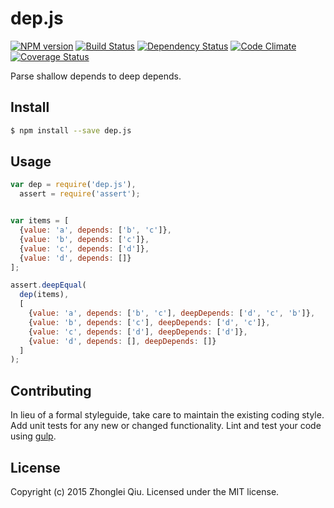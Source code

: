 # dep.js
[![NPM version][npm-image]][npm-url] [![Build Status][travis-image]][travis-url] [![Dependency Status][daviddm-url]][daviddm-image] [![Code Climate][climate-image]][climate-url] [![Coverage Status][coveralls-image]][coveralls-url]

Parse shallow depends to deep depends.


## Install

```bash
$ npm install --save dep.js
```


## Usage

```javascript
var dep = require('dep.js'),
  assert = require('assert');


var items = [
  {value: 'a', depends: ['b', 'c']},
  {value: 'b', depends: ['c']},
  {value: 'c', depends: ['d']},
  {value: 'd', depends: []}
];

assert.deepEqual(
  dep(items),
  [
    {value: 'a', depends: ['b', 'c'], deepDepends: ['d', 'c', 'b']},
    {value: 'b', depends: ['c'], deepDepends: ['d', 'c']},
    {value: 'c', depends: ['d'], deepDepends: ['d']},
    {value: 'd', depends: [], deepDepends: []}
  ]
);
```

## Contributing

In lieu of a formal styleguide, take care to maintain the existing coding style. Add unit tests for any new or changed functionality. Lint and test your code using [gulp](http://gulpjs.com/).


## License

Copyright (c) 2015 Zhonglei Qiu. Licensed under the MIT license.


[climate-url]: https://codeclimate.com/github/qiu8310/dep
[climate-image]: https://codeclimate.com/github/qiu8310/dep/badges/gpa.svg
[npm-url]: https://npmjs.org/package/dep.js
[npm-image]: https://badge.fury.io/js/dep.js.svg
[travis-url]: https://travis-ci.org/qiu8310/dep
[travis-image]: https://travis-ci.org/qiu8310/dep.svg?branch=master
[daviddm-url]: https://david-dm.org/qiu8310/dep.svg?theme=shields.io
[daviddm-image]: https://david-dm.org/qiu8310/dep
[coveralls-url]: https://coveralls.io/r/qiu8310/dep
[coveralls-image]: https://coveralls.io/repos/qiu8310/dep/badge.png
